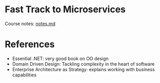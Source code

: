 # Fast Track to Microservices

Course notes: [notes.md](notes.md)

# References
 - Essential .NET: very good book on OO design
 - Domain Driven Design: Tackling complexity in the heart of software
 - Enterprise Architecture as Strategy: explains working with business capabilities
 